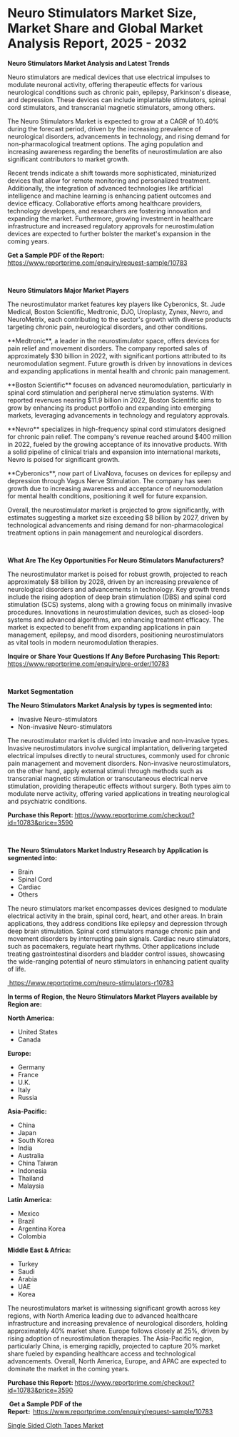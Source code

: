 <p><h1>Neuro Stimulators Market Size, Market Share and Global Market Analysis Report, 2025 - 2032</h1></p><p><strong>Neuro Stimulators Market Analysis and Latest Trends</strong></p>
<p><p>Neuro stimulators are medical devices that use electrical impulses to modulate neuronal activity, offering therapeutic effects for various neurological conditions such as chronic pain, epilepsy, Parkinson's disease, and depression. These devices can include implantable stimulators, spinal cord stimulators, and transcranial magnetic stimulators, among others.</p><p>The Neuro Stimulators Market is expected to grow at a CAGR of 10.40% during the forecast period, driven by the increasing prevalence of neurological disorders, advancements in technology, and rising demand for non-pharmacological treatment options. The aging population and increasing awareness regarding the benefits of neurostimulation are also significant contributors to market growth. </p><p>Recent trends indicate a shift towards more sophisticated, miniaturized devices that allow for remote monitoring and personalized treatment. Additionally, the integration of advanced technologies like artificial intelligence and machine learning is enhancing patient outcomes and device efficacy. Collaborative efforts among healthcare providers, technology developers, and researchers are fostering innovation and expanding the market. Furthermore, growing investment in healthcare infrastructure and increased regulatory approvals for neurostimulation devices are expected to further bolster the market's expansion in the coming years.</p></p>
<p><strong>Get a Sample PDF of the Report:&nbsp;</strong> <a href="https://www.reportprime.com/enquiry/request-sample/10783?utm_campaign=1894&utm_medium=2&utm_source=Github&utm_content=ia&utm_term=20032025&utm_id=neuro-stimulators">https://www.reportprime.com/enquiry/request-sample/10783</a></p>
<p>&nbsp;</p>
<p><strong>Neuro Stimulators Major Market Players</strong></p>
<p><p>The neurostimulator market features key players like Cyberonics, St. Jude Medical, Boston Scientific, Medtronic, DJO, Uroplasty, Zynex, Nevro, and NeuroMetrix, each contributing to the sector's growth with diverse products targeting chronic pain, neurological disorders, and other conditions.</p><p>**Medtronic**, a leader in the neurostimulator space, offers devices for pain relief and movement disorders. The company reported sales of approximately $30 billion in 2022, with significant portions attributed to its neuromodulation segment. Future growth is driven by innovations in devices and expanding applications in mental health and chronic pain management.</p><p>**Boston Scientific** focuses on advanced neuromodulation, particularly in spinal cord stimulation and peripheral nerve stimulation systems. With reported revenues nearing $11.9 billion in 2022, Boston Scientific aims to grow by enhancing its product portfolio and expanding into emerging markets, leveraging advancements in technology and regulatory approvals.</p><p>**Nevro** specializes in high-frequency spinal cord stimulators designed for chronic pain relief. The company's revenue reached around $400 million in 2022, fueled by the growing acceptance of its innovative products. With a solid pipeline of clinical trials and expansion into international markets, Nevro is poised for significant growth.</p><p>**Cyberonics**, now part of LivaNova, focuses on devices for epilepsy and depression through Vagus Nerve Stimulation. The company has seen growth due to increasing awareness and acceptance of neuromodulation for mental health conditions, positioning it well for future expansion.</p><p>Overall, the neurostimulator market is projected to grow significantly, with estimates suggesting a market size exceeding $8 billion by 2027, driven by technological advancements and rising demand for non-pharmacological treatment options in pain management and neurological disorders.</p></p>
<p>&nbsp;</p>
<p><strong>What Are The Key Opportunities For Neuro Stimulators Manufacturers?</strong></p>
<p><p>The neurostimulator market is poised for robust growth, projected to reach approximately $8 billion by 2028, driven by an increasing prevalence of neurological disorders and advancements in technology. Key growth trends include the rising adoption of deep brain stimulation (DBS) and spinal cord stimulation (SCS) systems, along with a growing focus on minimally invasive procedures. Innovations in neurostimulation devices, such as closed-loop systems and advanced algorithms, are enhancing treatment efficacy. The market is expected to benefit from expanding applications in pain management, epilepsy, and mood disorders, positioning neurostimulators as vital tools in modern neuromodulation therapies.</p></p>
<p><strong>Inquire or Share Your Questions If Any Before Purchasing This Report:</strong> <a href="https://www.reportprime.com/enquiry/pre-order/10783?utm_campaign=1894&utm_medium=2&utm_source=Github&utm_content=ia&utm_term=20032025&utm_id=neuro-stimulators">https://www.reportprime.com/enquiry/pre-order/10783</a></p>
<p>&nbsp;</p>
<p><strong>Market Segmentation</strong></p>
<p><strong>The Neuro Stimulators Market Analysis by types is segmented into:</strong></p>
<p><ul><li>Invasive Neuro-stimulators</li><li>Non-invasive Neuro-stimulators</li></ul></p>
<p><p>The neurostimulator market is divided into invasive and non-invasive types. Invasive neurostimulators involve surgical implantation, delivering targeted electrical impulses directly to neural structures, commonly used for chronic pain management and movement disorders. Non-invasive neurostimulators, on the other hand, apply external stimuli through methods such as transcranial magnetic stimulation or transcutaneous electrical nerve stimulation, providing therapeutic effects without surgery. Both types aim to modulate nerve activity, offering varied applications in treating neurological and psychiatric conditions.</p></p>
<p><strong>Purchase this Report:&nbsp;</strong><a href="https://www.reportprime.com/checkout?id=10783&price=3590&utm_campaign=1894&utm_medium=2&utm_source=Github&utm_content=ia&utm_term=20032025&utm_id=neuro-stimulators">https://www.reportprime.com/checkout?id=10783&price=3590</a></p>
<p>&nbsp;</p>
<p><strong>The Neuro Stimulators Market Industry Research by Application is segmented into:</strong></p>
<p><ul><li>Brain</li><li>Spinal Cord</li><li>Cardiac</li><li>Others</li></ul></p>
<p><p>The neuro stimulators market encompasses devices designed to modulate electrical activity in the brain, spinal cord, heart, and other areas. In brain applications, they address conditions like epilepsy and depression through deep brain stimulation. Spinal cord stimulators manage chronic pain and movement disorders by interrupting pain signals. Cardiac neuro stimulators, such as pacemakers, regulate heart rhythms. Other applications include treating gastrointestinal disorders and bladder control issues, showcasing the wide-ranging potential of neuro stimulators in enhancing patient quality of life.</p></p>
<p><a href="https://www.reportprime.com/neuro-stimulators-r10783?utm_campaign=1894&utm_medium=2&utm_source=Github&utm_content=ia&utm_term=20032025&utm_id=neuro-stimulators">&nbsp;https://www.reportprime.com/neuro-stimulators-r10783</a></p>
<p><strong>In terms of Region, the Neuro Stimulators Market Players available by Region are:</strong></p>
<p>
    <p> <strong> North America: </strong>
        <ul>
            <li>United States</li>
            <li>Canada</li>
        </ul>
        </p> 
    <p> <strong> Europe: </strong>
        <ul>
            <li>Germany</li>
            <li>France</li>
            <li>U.K.</li>
            <li>Italy</li>
            <li>Russia</li>
        </ul>
        </p> 
    <p> <strong> Asia-Pacific: </strong>
        <ul>
            <li>China</li>
            <li>Japan</li>
            <li>South Korea</li>
            <li>India</li>
            <li>Australia</li>
            <li>China Taiwan</li>
            <li>Indonesia</li>
            <li>Thailand</li>
            <li>Malaysia</li>
        </ul>
        </p> 
    <p> <strong> Latin America: </strong>
        <ul>
            <li>Mexico</li>
            <li>Brazil</li>
            <li>Argentina Korea</li>
            <li>Colombia</li>
        </ul>
        </p> 
    <p> <strong> Middle East & Africa: </strong>
        <ul>
            <li>Turkey</li>
            <li>Saudi</li>
            <li>Arabia</li>
            <li>UAE</li>
            <li>Korea</li>
        </ul>
    </p>
    </p>
<p><p>The neurostimulators market is witnessing significant growth across key regions, with North America leading due to advanced healthcare infrastructure and increasing prevalence of neurological disorders, holding approximately 40% market share. Europe follows closely at 25%, driven by rising adoption of neurostimulation therapies. The Asia-Pacific region, particularly China, is emerging rapidly, projected to capture 20% market share fueled by expanding healthcare access and technological advancements. Overall, North America, Europe, and APAC are expected to dominate the market in the coming years.</p></p>
<p><strong>Purchase this Report: </strong><a href="https://www.reportprime.com/checkout?id=10783&price=3590&utm_campaign=1894&utm_medium=2&utm_source=Github&utm_content=ia&utm_term=20032025&utm_id=neuro-stimulators">https://www.reportprime.com/checkout?id=10783&price=3590</a></p>
<p>&nbsp;<strong>Get a Sample PDF of the Report:&nbsp;&nbsp;</strong><a href="https://www.reportprime.com/enquiry/request-sample/10783?utm_campaign=1894&utm_medium=2&utm_source=Github&utm_content=ia&utm_term=20032025&utm_id=neuro-stimulators">https://www.reportprime.com/enquiry/request-sample/10783</a></p>
<p><strong></strong></p>
<p><p><a href="https://github.com/WillieWoodard/Market-Research-Report-List-7/blob/main/single-sided-cloth-tapes-market.md?utm_campaign=1894&utm_medium=2&utm_source=Github&utm_content=ia&utm_term=20032025&utm_id=neuro-stimulators">Single Sided Cloth Tapes Market</a></p></p>